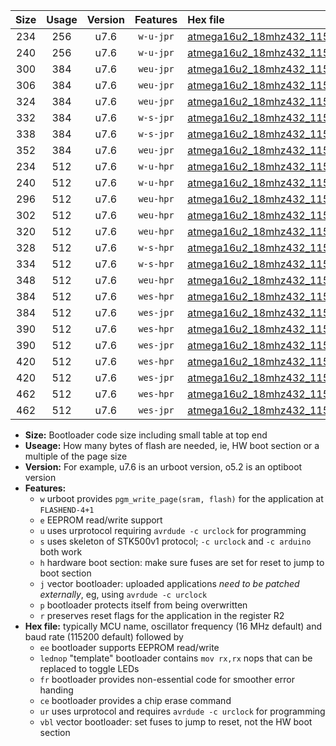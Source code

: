 |Size|Usage|Version|Features|Hex file|
|:-:|:-:|:-:|:-:|:--|
|234|256|u7.6|`w-u-jpr`|[atmega16u2_18mhz432_115200bps_ur_vbl.hex](https://raw.githubusercontent.com/stefanrueger/urboot/main//atmega16u2_18mhz432_115200bps_ur_vbl.hex)|
|240|256|u7.6|`w-u-jpr`|[atmega16u2_18mhz432_115200bps_lednop_ur_vbl.hex](https://raw.githubusercontent.com/stefanrueger/urboot/main//atmega16u2_18mhz432_115200bps_lednop_ur_vbl.hex)|
|300|384|u7.6|`weu-jpr`|[atmega16u2_18mhz432_115200bps_ee_ur_vbl.hex](https://raw.githubusercontent.com/stefanrueger/urboot/main//atmega16u2_18mhz432_115200bps_ee_ur_vbl.hex)|
|306|384|u7.6|`weu-jpr`|[atmega16u2_18mhz432_115200bps_ee_lednop_ur_vbl.hex](https://raw.githubusercontent.com/stefanrueger/urboot/main//atmega16u2_18mhz432_115200bps_ee_lednop_ur_vbl.hex)|
|324|384|u7.6|`weu-jpr`|[atmega16u2_18mhz432_115200bps_ee_lednop_fr_ur_vbl.hex](https://raw.githubusercontent.com/stefanrueger/urboot/main//atmega16u2_18mhz432_115200bps_ee_lednop_fr_ur_vbl.hex)|
|332|384|u7.6|`w-s-jpr`|[atmega16u2_18mhz432_115200bps_vbl.hex](https://raw.githubusercontent.com/stefanrueger/urboot/main//atmega16u2_18mhz432_115200bps_vbl.hex)|
|338|384|u7.6|`w-s-jpr`|[atmega16u2_18mhz432_115200bps_lednop_vbl.hex](https://raw.githubusercontent.com/stefanrueger/urboot/main//atmega16u2_18mhz432_115200bps_lednop_vbl.hex)|
|352|384|u7.6|`weu-jpr`|[atmega16u2_18mhz432_115200bps_ee_lednop_fr_ce_ur_vbl.hex](https://raw.githubusercontent.com/stefanrueger/urboot/main//atmega16u2_18mhz432_115200bps_ee_lednop_fr_ce_ur_vbl.hex)|
|234|512|u7.6|`w-u-hpr`|[atmega16u2_18mhz432_115200bps_ur.hex](https://raw.githubusercontent.com/stefanrueger/urboot/main//atmega16u2_18mhz432_115200bps_ur.hex)|
|240|512|u7.6|`w-u-hpr`|[atmega16u2_18mhz432_115200bps_lednop_ur.hex](https://raw.githubusercontent.com/stefanrueger/urboot/main//atmega16u2_18mhz432_115200bps_lednop_ur.hex)|
|296|512|u7.6|`weu-hpr`|[atmega16u2_18mhz432_115200bps_ee_ur.hex](https://raw.githubusercontent.com/stefanrueger/urboot/main//atmega16u2_18mhz432_115200bps_ee_ur.hex)|
|302|512|u7.6|`weu-hpr`|[atmega16u2_18mhz432_115200bps_ee_lednop_ur.hex](https://raw.githubusercontent.com/stefanrueger/urboot/main//atmega16u2_18mhz432_115200bps_ee_lednop_ur.hex)|
|320|512|u7.6|`weu-hpr`|[atmega16u2_18mhz432_115200bps_ee_lednop_fr_ur.hex](https://raw.githubusercontent.com/stefanrueger/urboot/main//atmega16u2_18mhz432_115200bps_ee_lednop_fr_ur.hex)|
|328|512|u7.6|`w-s-hpr`|[atmega16u2_18mhz432_115200bps.hex](https://raw.githubusercontent.com/stefanrueger/urboot/main//atmega16u2_18mhz432_115200bps.hex)|
|334|512|u7.6|`w-s-hpr`|[atmega16u2_18mhz432_115200bps_lednop.hex](https://raw.githubusercontent.com/stefanrueger/urboot/main//atmega16u2_18mhz432_115200bps_lednop.hex)|
|348|512|u7.6|`weu-hpr`|[atmega16u2_18mhz432_115200bps_ee_lednop_fr_ce_ur.hex](https://raw.githubusercontent.com/stefanrueger/urboot/main//atmega16u2_18mhz432_115200bps_ee_lednop_fr_ce_ur.hex)|
|384|512|u7.6|`wes-hpr`|[atmega16u2_18mhz432_115200bps_ee.hex](https://raw.githubusercontent.com/stefanrueger/urboot/main//atmega16u2_18mhz432_115200bps_ee.hex)|
|384|512|u7.6|`wes-jpr`|[atmega16u2_18mhz432_115200bps_ee_vbl.hex](https://raw.githubusercontent.com/stefanrueger/urboot/main//atmega16u2_18mhz432_115200bps_ee_vbl.hex)|
|390|512|u7.6|`wes-hpr`|[atmega16u2_18mhz432_115200bps_ee_lednop.hex](https://raw.githubusercontent.com/stefanrueger/urboot/main//atmega16u2_18mhz432_115200bps_ee_lednop.hex)|
|390|512|u7.6|`wes-jpr`|[atmega16u2_18mhz432_115200bps_ee_lednop_vbl.hex](https://raw.githubusercontent.com/stefanrueger/urboot/main//atmega16u2_18mhz432_115200bps_ee_lednop_vbl.hex)|
|420|512|u7.6|`wes-hpr`|[atmega16u2_18mhz432_115200bps_ee_lednop_fr.hex](https://raw.githubusercontent.com/stefanrueger/urboot/main//atmega16u2_18mhz432_115200bps_ee_lednop_fr.hex)|
|420|512|u7.6|`wes-jpr`|[atmega16u2_18mhz432_115200bps_ee_lednop_fr_vbl.hex](https://raw.githubusercontent.com/stefanrueger/urboot/main//atmega16u2_18mhz432_115200bps_ee_lednop_fr_vbl.hex)|
|462|512|u7.6|`wes-hpr`|[atmega16u2_18mhz432_115200bps_ee_lednop_fr_ce.hex](https://raw.githubusercontent.com/stefanrueger/urboot/main//atmega16u2_18mhz432_115200bps_ee_lednop_fr_ce.hex)|
|462|512|u7.6|`wes-jpr`|[atmega16u2_18mhz432_115200bps_ee_lednop_fr_ce_vbl.hex](https://raw.githubusercontent.com/stefanrueger/urboot/main//atmega16u2_18mhz432_115200bps_ee_lednop_fr_ce_vbl.hex)|

- **Size:** Bootloader code size including small table at top end
- **Useage:** How many bytes of flash are needed, ie, HW boot section or a multiple of the page size
- **Version:** For example, u7.6 is an urboot version, o5.2 is an optiboot version
- **Features:**
  + `w` urboot provides `pgm_write_page(sram, flash)` for the application at `FLASHEND-4+1`
  + `e` EEPROM read/write support
  + `u` uses urprotocol requiring `avrdude -c urclock` for programming
  + `s` uses skeleton of STK500v1 protocol; `-c urclock` and `-c arduino` both work
  + `h` hardware boot section: make sure fuses are set for reset to jump to boot section
  + `j` vector bootloader: uploaded applications *need to be patched externally*, eg, using `avrdude -c urclock`
  + `p` bootloader protects itself from being overwritten
  + `r` preserves reset flags for the application in the register R2
- **Hex file:** typically MCU name, oscillator frequency (16 MHz default) and baud rate (115200 default) followed by
  + `ee` bootloader supports EEPROM read/write
  + `lednop` "template" bootloader contains `mov rx,rx` nops that can be replaced to toggle LEDs
  + `fr` bootloader provides non-essential code for smoother error handing
  + `ce` bootloader provides a chip erase command
  + `ur` uses urprotocol and requires `avrdude -c urclock` for programming
  + `vbl` vector bootloader: set fuses to jump to reset, not the HW boot section
